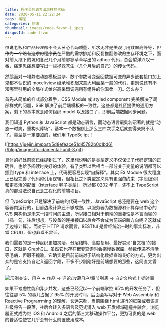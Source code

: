 ```yaml
---
title: 程序员应该写出怎样的代码
date: 2020-05-11 22:22:24
tags: 编程
categories: 想法
thumbnail: images/code-favor-1.jpeg
disqusId: code-favor
---
```


虽说老板和产品经理都不会太关心代码质量，所求无非是美观可用效率高等等，但~~作为一个略有追求的程序员~~在严酷的需求排期和反复推翻修改的生存环境之下，面对前人挖下的坑和自己几个月前寥寥草草写出的 adhoc 代码，总会望洋兴叹一番，痛定思痛想要写出一些拯救苍生（几个月后的自己）的传世代码。

然鹅面对一堆静态动态模板混杂、数个参数可变返回数据可变的异步嵌套接口加上鬼都不认识的 model/view 继承堆积起来意大利面条一般的代码，更别说还有不知哪里引用的全局样式给兴高采烈调完所有组件的你温柔一刀。怎么办？

首先从简单的样式部分着手，CSS Module 或 styled component 完美解决了局部样式的问题，SSR 解决了前后端模板的一致性。这些都是社区提供的通用方案，剩下的基本就是如何组织 model 以及接口了，即前后端数据同步问题。

我们知道 Python 和 JavaScript 都是动态语言，而动态语言最臭名昭著的就是“动态一时爽，重构火葬场”，基本一个数据倒上那么三四次手之后就变得亲妈不认了。类型是一定要加的，我们用 TypeScript！

![https://juejin.im/post/5d8efeace51d45782b0c1bd6](/blog/images/fundamental-unit-3.gif)

具体的好处[前面已经提到过了](/blog/2019/12/29/类型定义即是量纲/)，这里想说明的是类型定义不仅保证了代码逻辑的正确性，也给予阅读时良好的体验，有了类型以后相当一部分关于变量的说明都可以挪到 type 和 interface 上，代码更容易实现“自解释”。其实 ES Module 很大程度上已经完善了代码的引用逻辑，但相比之下类型定义具有更强的约束（字段级别）和更灵活的配置（interface 鸭子类型），所以都 0202 年了，还不上 TypeScript 真的都没法说自己是工程化的前端项目。

但 TypeScript 只是解决了前端的代码一致性，JavaScript 总还是要在 web 这个容器内运行的，目前边缘计算还不够成熟，以服务器为数据源和计算存储中心的 C/S 架构仍是未来一段时间的主流，所以接口相对于前端的重要性是不言而喻的（插一句，往后想想，与设备的连接接口以后会不会成为前端的新方向呢？这就成了边缘计算）。而对于 HTTP 请求而言，RESTful 是曾经统治一时的事实标准，非常 CRUD，但也非常不灵活。

我们需要的是一种组织更加灵活、分层结构、高度复用、最好实现“自文档”的接口，这就是 GraphQL。虽然它也存在嵌套查询时会拖慢数据库，参数传递不清晰等毛病，但瑕不掩瑜，它确实是目前前端对于结构化数据查询最好的方式，更为出众的是它支持自定义返回字段，不多不少刚刚好是前端想要的那些，这简直太香了。

![示例查询，用户 -> 作品 -> 评论/收藏用户/章节列表 -> 自定义格式上架时间](/blog/images/code-favor-2.png)

如果不考虑性能和异步并发，这些已经足以一个前端掌控 95% 的开发任务了，但往往那 5% 的事儿占据了 95% 的开发时间，后面会写写对于 Web Assembly 和 Reactive Programming 的理解，长远来看，当前围绕 html 进行的框架或者语言升级将告一段落，往后会转入多语言及范式涌入 web 开发领域碰撞并融合，浏览器正式成为继 iOS 和 Android 之后的第三大移动操作平台，更为可贵的是 web 的普适性使它几乎没有什么前置使用成本。